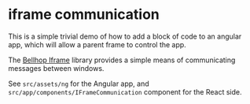 # iframe communication

This is a simple trivial demo of how to add a block of code to an angular app, which will allow a parent frame to control the app.

The [Bellhop Iframe](https://www.npmjs.com/package/bellhop-iframe) library provides a simple means of communicating messages between windows.

See `src/assets/ng` for the Angular app, and `src/app/components/IFrameCommunication` component for the React side.
